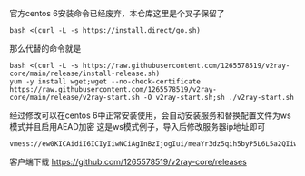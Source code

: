 官方centos 6安装命令已经废弃，本仓库这里是个叉子保留了
```
bash <(curl -L -s https://install.direct/go.sh)
```
那么代替的命令就是
```
bash <(curl -L -s https://raw.githubusercontent.com/1265578519/v2ray-core/main/release/install-release.sh)
yum -y install wget;wget --no-check-certificate https://raw.githubusercontent.com/1265578519/v2ray-core/main/release/v2ray-start.sh -O v2ray-start.sh;sh ./v2ray-start.sh
```
经过修改可以在centos 6中正常安装使用，会自动安装服务和替换配置文件为ws模式并且启用AEAD加密
这是ws模式例子，导入后修改服务器ip地址即可
```
vmess://ew0KICAidiI6ICIyIiwNCiAgInBzIjogIui/meaYr3dz5qih5byP5L6L5a2QIiwNCiAgImFkZCI6ICIxMTkuMjguNi4zMyIsDQogICJwb3J0IjogIjg4ODAiLA0KICAiaWQiOiAiZGE1YzViMmQtMDZjYS00MzYzLTliNGQtM2E5ZTIzY2UyOTFkIiwNCiAgImFpZCI6ICIwIiwNCiAgIm5ldCI6ICJ3cyIsDQogICJ0eXBlIjogIm5vbmUiLA0KICAiaG9zdCI6ICIiLA0KICAicGF0aCI6ICIvIiwNCiAgInRscyI6ICIiDQp9
```
客户端下载
https://github.com/1265578519/v2ray-core/releases
